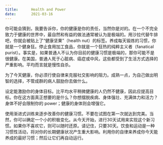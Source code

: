 ```yaml
---
title:      Health and Power
date:       2021-03-16
---
```


你可能会猜到，我要告诉你，你的健康是你的责任，当然你是对的。在一个不完全致力于健康的世界中，最自然和有益的做法通常被认为是极端的。用沙拉代替牛排吧，你就会被贴上了“健康坚果”（health nut）的标签。养成每天锻炼的习惯，你就是一个健身狂。停止食用加工食品，你就是一个狂热的纯粹主义者（fanatical purist）。事实是，如果普通人不认为你目前的健康习惯是极端的，那你可能不是很健康。在美国，普通人死于心脏病、癌症或中风，这些都受到了生活方式选择的严重影响。平均而言就是慢性自杀。

为了今天健康，你必须行使自律来克服社交影响的阻力。成熟一点，为自己做出明智的选择，不管成群的病人鼓励你去做什么。

设定能激励你的身体目标。比平均水平稍微健康的人仍然不健康，因此应提高目标。你在这方面真正想要的是什么？你想摆脱疾病、身体强壮、充满体力和活力？身体不好会限制你的 power；健康的身体则会增强它。

使用渐进式训练来逐步改善你的健康习惯。不要在试图在第一次就达到完美。当然，你可以确定一个小的积极变化。从今天开始，进行30天试用来实现这个新习惯。如果你不喜欢它，则可以随时还原。请记住，只要30天。饮食和运动是一种习惯性活动，将对你的长期健康状况产生重大影响。利用你的自律来养成你今天能养成的最好习惯；然后让它们再自动运行。
